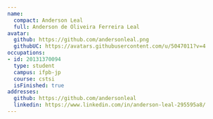 ```yaml
---
name:
  compact: Anderson Leal
  full: Anderson de Oliveira Ferreira Leal
avatar:
  github: https://github.com/andersonleal.png
  githubUC: https://avatars.githubusercontent.com/u/5047011?v=4
occupations:
- id: 20131370094
  type: student
  campus: ifpb-jp
  course: cstsi
  isFinished: true
addresses:
  github: https://github.com/andersonleal
  linkedin: https://www.linkedin.com/in/anderson-leal-295595a8/
---
```

